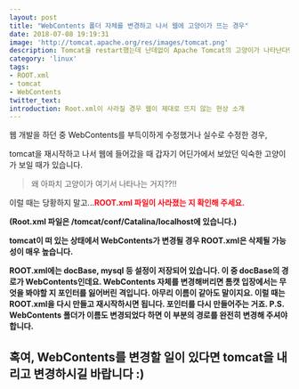 ```yaml
---
layout: post
title: "WebContents 폴더 자체를 변경하고 나서 웹에 고양이가 뜨는 경우"
date: 2018-07-08 19:19:31
image: 'http://tomcat.apache.org/res/images/tomcat.png'
description: Tomcat을 restart했는데 난데없이 Apache Tomcat의 고양이가 나타난다면?
category: 'linux'
tags:
- ROOT.xml
- tomcat
- WebContents
twitter_text:
introduction: Root.xml이 사라질 경우 웹이 제대로 뜨지 않는 현상 소개
---
```

웹 개발을 하던 중 WebContents를 부득이하게 수정했거나 실수로 수정한 경우,

tomcat을 재시작하고 나서 웹에 들어갔을 때 갑자기 어딘가에서 보았던 익숙한 고양이가 보일 때가 있습니다.

> 왜 아파치 고양이가 여기서 나타나는 거지??!!


이럴 때는 당황하지 말고...<strong><font color="#ff0a16">ROOT.xml 파일이 사라졌는 지 확인해 주세요.</font><strong>

(Root.xml 파일은 /tomcat/conf/Catalina/localhost에 있습니다.)


**tomcat이 떠 있는 상태에서 WebContents가 변경될 경우 ROOT.xml은 삭제될 가능성이 매우 높습니다.**

ROOT.xml에는 docBase, mysql 등 설정이 저장되어 있습니다. 이 중 docBase의 경로가 WebContents인데요. WebContents 자체를 변경해버리면 톰캣 입장에서는 무엇을 봐야할 지 포인터를 잃어버린 격입니다. 아무리 이름이 같아도 말이지요. 이럴 때는 ROOT.xml을 다시 만들고 재시작하시면 됩니다. 포인터를 다시 만들어주는 거죠.
P.S. WebContents 폴더가 이름도 변경되었다 하면 이 부분의 경로를 완전히 변경해 주셔야 합니다.

## 혹여, WebContents를 변경할 일이 있다면 tomcat을 내리고 변경하시길 바랍니다 :)